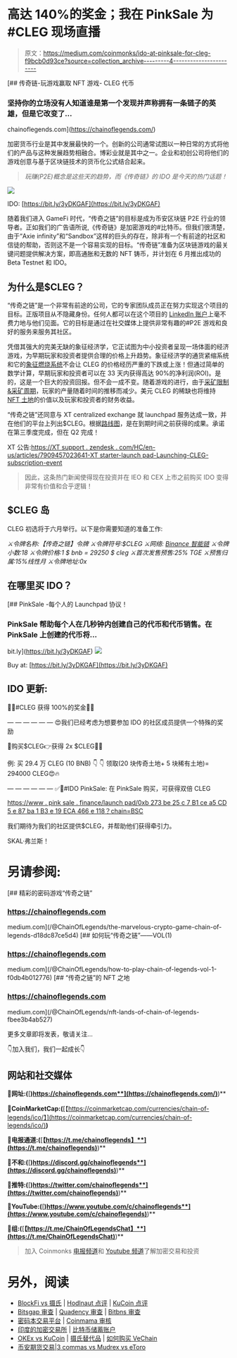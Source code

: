 # 高达 140%的奖金；我在 PinkSale 为#CLEG 现场直播

> 原文：<https://medium.com/coinmonks/ido-at-pinksale-for-cleg-f9bcb0d93ce?source=collection_archive---------4----------------------->

[](https://chainoflegends.com/) [## 传奇链-玩游戏赢取 NFT 游戏- CLEG 代币

### 坚持你的立场没有人知道谁是第一个发现并声称拥有一条链子的英雄，但是它改变了…

chainoflegends.com](https://chainoflegends.com/) 

加密货币行业是其中发展最快的一个。创新的公司通常试图以一种日常的方式将他们的产品与这种发展趋势相融合。博彩业就是其中之一。企业和初创公司将他们的游戏创意与基于区块链技术的货币化公式结合起来。

> *玩赚(P2E)概念是这些天的趋势，而《传奇链》的 IDO 是今天的热门话题！*

![](img/6cb93538a072b7975972394787af70e1.png)

IDO: [](https://bit.ly/3yDKGAF) [https://bit.ly/3yDKGAF](https://bit.ly/3yDKGAF)

随着我们进入 GameFi 时代，“传奇之链”的目标是成为币安区块链 P2E 行业的领导者。正如我们的广告语所说,《传奇链》是加密游戏的#比特币。但我们很清楚，由于“Axie infinity”和“Sandbox”这样的巨头的存在，除非有一个有前途的社区和信徒的帮助，否则这不是一个容易实现的目标。“传奇链”准备为区块链游戏的最关键问题提供解决方案，即高通胀和无数的 NFT 铸币，并计划在 6 月推出成功的 Beta Testnet 和 IDO。

## 为什么是$CLEG？

“传奇之链”是一个非常有前途的公司，它的专家团队成员正在努力实现这个项目的目标。正版项目从不隐藏身份。任何人都可以在这个项目的 [LinkedIn 账户](https://www.linkedin.com/company/chainoflegends/)上毫不费力地与他们见面。它的目标是通过在社交媒体上提供非常有趣的#P2E 游戏和良好的服务来服务其社区。

凭借其强大的完美无缺的象征经济学，它正试图为中小投资者呈现一场体面的经济游戏，为早期玩家和投资者提供合理的价格上升趋势。象征经济学的通货紧缩系统和它的[象征燃烧系统](https://whitepaper.chainoflegends.com/price-stability)不会让 CLEG 的价格经历严重的下跌或上涨！但通过简单的数学计算，早期玩家和投资者可以在 33 天内获得高达 90%的净利润(ROI)。是的，这是一个巨大的投资回报。但不会一成不变。随着游戏的进行，由于[采矿限制&采矿周期](https://whitepaper.chainoflegends.com/price-stability)，玩家的产量随着时间的推移而减少。美元 CLEG 的稀缺也将维持 [NFT 土地](https://whitepaper.chainoflegends.com/guides/lands)的价值以及玩家和投资者的财务收益。

“传奇之链”还同意与 XT centralized exchange 就 launchpad 服务达成一致，并在他们的平台上列出$CLEG。根据[路线图](https://whitepaper.chainoflegends.com/about/road-map)，是在到期时间之前获得的成果。承诺在第三季度完成，但在 Q2 完成！

XT 公告:[https://XT support . zendesk . com/HC/en-us/articles/7909457023641-XT starter-launch pad-Launching-CLEG-subscription-event](https://xtsupport.zendesk.com/hc/en-us/articles/7909457023641-XTStarter-Launchpad-Launching-CLEG-subscription-event)

> 因此，这条热门新闻使得现在投资并在 IEO 和 CEX 上市之前购买 IDO 变得非常有价值和合乎逻辑！

## $CLEG 岛

CLEG 初选将于六月举行。以下是你需要知道的准备工作:

*⚔️令牌名称:【传奇之链】令牌
⚔️令牌符号:$CLEG
⚔️网络:* [*Binance 智能链*](https://www.bnbchain.world/en) *⚔️令牌小数:18
⚔️令牌价格:1 $ bnb = 29250 $ cleg
⚔️首次发售预售:25% TGE
⚔️预售归属:15%线性月
⚔️令牌地址:0x*

## 在哪里买 IDO？

[](https://bit.ly/3yDKGAF) [## PinkSale -每个人的 Launchpad 协议！

### PinkSale 帮助每个人在几秒钟内创建自己的代币和代币销售。在 PinkSale 上创建的代币将…

bit.ly](https://bit.ly/3yDKGAF) ![](img/92d433908cdc9a8f9f65bb06b7ce7aea.png)

Buy at: [https://bit.ly/3yDKGAF](https://bit.ly/3yDKGAF)

## IDO 更新:

🎊🎁#CLEG 获得 100%的奖金🎁🎊

— — — — — —
😍我们已经考虑为想要参加 IDO 的社区成员提供一个特殊的奖励

🎯购买$CLEG👉获得 2x $CLEG🎯🎯

例:
买 29.4 万 CLEG (10 BNB)
👇 👇
领取(20 块传奇土地+ 5 块稀有土地)= 294000 CLEG😍🔥

— — — — — —
✅🎉#IDO PinkSale:
在 PinkSale 购买，可获得双倍 CLEG

[https://www . pink sale . finance/launch pad/0xb 273 be 25 c 7 B1 ce a5 CD 5 e 87 ba 1 B3 e 19 ECA 466 e 118？chain=BSC](https://www.pinksale.finance/launchpad/0xB273bE25C7b1CEa5Cd5E87BA1B3E19EcA466e118?chain=BSC)

我们期待为我们的社区提供$CLEG，并帮助他们获得牵引力。

SKAL·弗兰斯！

# 另请参阅:

[](/@ChainOfLegends/the-marvelous-crypto-game-chain-of-legends-d18dc87ce5d4) [## 精彩的密码游戏“传奇之链”

### https://chainoflegends.com

medium.com](/@ChainOfLegends/the-marvelous-crypto-game-chain-of-legends-d18dc87ce5d4) [](/@ChainOfLegends/how-to-play-chain-of-legends-vol-1-f0db4b012776) [## 如何玩“传奇之链”——VOL(1)

### https://chainoflegends.com

medium.com](/@ChainOfLegends/how-to-play-chain-of-legends-vol-1-f0db4b012776) [](/@ChainOfLegends/nft-lands-of-chain-of-legends-fbee3b4ab527) [## “传奇之链”的 NFT 之地

### https://chainoflegends.com

medium.com](/@ChainOfLegends/nft-lands-of-chain-of-legends-fbee3b4ab527) 

更多文章即将发表，敬请关注…

👇加入我们，我们一起成长👇

## **网站和社交媒体**

**🔹网址:(**[**)https://chainoflegends.com**](https://chainoflegends.com/)**)**

**🔹CoinMarketCap:(**[【https://coinmarketcap.com/currencies/chain-of-legends/ico/】](https://coinmarketcap.com/currencies/chain-of-legends/ico/)**)**

**🔹电报通道:(**[**【https://t.me/chainoflegends】**](https://t.me/chainoflegends)**)**

**🔹不和:(**[**)https://discord.gg/chainoflegends**](https://discord.gg/chainoflegends)**)**

**🔹推特:(**[**)https://twitter.com/chainoflegends**](https://twitter.com/chainoflegends)**)**

**🔹YouTube:(**[**)https://www.youtube.com/c/chainoflegends**](https://www.youtube.com/c/chainoflegends)**)**

**🔹组:(**[**【https://t.me/ChainOfLegendsChat】**](https://t.me/ChainOfLegendsChat)**)**

> 加入 Coinmonks [电报频道](https://t.me/coincodecap)和 [Youtube 频道](https://www.youtube.com/c/coinmonks/videos)了解加密交易和投资

# 另外，阅读

*   [BlockFi vs 摄氏](/coinmonks/blockfi-vs-celsius-vs-hodlnaut-8a1cc8c26630) | [Hodlnaut 点评](/coinmonks/hodlnaut-review-best-way-to-hodl-is-to-earn-interest-on-your-bitcoin-6658a8c19edf) | [KuCoin 点评](https://coincodecap.com/kucoin-review)
*   [Bitsgap 审查](/coinmonks/bitsgap-review-a-crypto-trading-bot-that-makes-easy-money-a5d88a336df2) | [Quadency 审查](/coinmonks/quadency-review-a-crypto-trading-automation-platform-3068eaa374e1) | [Bitbns 审查](/coinmonks/bitbns-review-38256a07e161)
*   [密码本交易平台](/coinmonks/top-10-crypto-copy-trading-platforms-for-beginners-d0c37c7d698c) | [Coinmama 审核](/coinmonks/coinmama-review-ace5641bde6e)
*   [印度的加密交易所](/coinmonks/bitcoin-exchange-in-india-7f1fe79715c9) | [比特币储蓄账户](/coinmonks/bitcoin-savings-account-e65b13f92451)
*   [OKEx vs KuCoin](https://coincodecap.com/okex-kucoin) | [摄氏替代品](https://coincodecap.com/celsius-alternatives) | [如何购买 VeChain](https://coincodecap.com/buy-vechain)
*   [币安期货交易](https://coincodecap.com/binance-futures-trading)|[3 commas vs Mudrex vs eToro](https://coincodecap.com/mudrex-3commas-etoro)